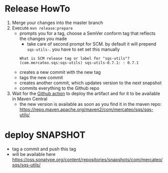 # Release HowTo

1. Merge your changes into the master branch
1. Execute `mvn release:prepare`
    - prompts you for a tag, choose a SemVer conform tag that reflects the changes you made
        - take care of second prompt for SCM. by default it will prepend `sqs-utils-`. you have to set set this manually
        ```
        What is SCM release tag or label for "sqs-utils"? (com.mercateo.sqs:sqs-utils) sqs-utils-0.7.1: : 0.7.1
        ```
    - creates a new commit with the new tag
    - tags the new commit
    - creates another commit, which updates version to the next snapshot
    - commits everything to the Github repo
1. Wait for the [Github action](https://github.com/Mercateo/sqs-utils/actions/workflows/Deploy.yml) to deploy the artifact and for it to be available in Maven Central
    - the new version is available as soon as you find it in the maven repo: https://repo.maven.apache.org/maven2/com/mercateo/sqs/sqs-utils/

# deploy SNAPSHOT

* tag a commit and push this tag
* will be available here https://oss.sonatype.org/content/repositories/snapshots/com/mercateo/sqs/sqs-utils/
